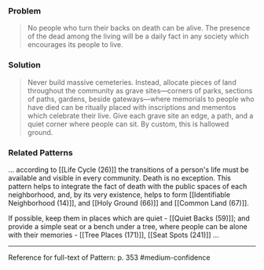 ### Problem
>No people who turn their backs on death can be alive. The presence of the dead among the living will be a daily fact in any society which encourages its people to live.

### Solution
>Never build massive cemeteries. Instead, allocate pieces of land throughout the community as grave sites—corners of parks, sections of paths, gardens, beside gateways—where memorials to people who have died can be ritually placed with inscriptions and mementos which celebrate their live. Give each grave site an edge, a path, and a quiet corner where people can sit. By custom, this is hallowed ground.

### Related Patterns
... according to [[Life Cycle (26)]] the transitions of a person's life must be available and visible in every community. Death is no exception. This pattern helps to integrate the fact of death with the public spaces of each neighborhood, and, by its very existence, helps to form [[Identifiable Neighborhood (14)]], and [[Holy Ground (66)]] and [[Common Land (67)]].

If possible, keep them in places which are quiet - [[Quiet Backs (59)]]; and provide a simple seat or a bench under a tree, where people can be alone with their memories - [[Tree Places (171)]], [[Seat Spots (241)]] ...

---
Reference for full-text of Pattern: p. 353 #medium-confidence 